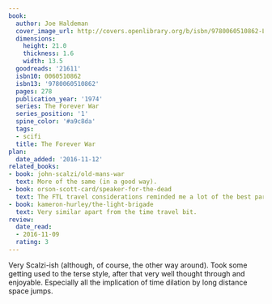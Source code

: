 ```yaml
---
book:
  author: Joe Haldeman
  cover_image_url: http://covers.openlibrary.org/b/isbn/9780060510862-L.jpg
  dimensions:
    height: 21.0
    thickness: 1.6
    width: 13.5
  goodreads: '21611'
  isbn10: 0060510862
  isbn13: '9780060510862'
  pages: 278
  publication_year: '1974'
  series: The Forever War
  series_position: '1'
  spine_color: '#a9c8da'
  tags:
  - scifi
  title: The Forever War
plan:
  date_added: '2016-11-12'
related_books:
- book: john-scalzi/old-mans-war
  text: More of the same (in a good way).
- book: orson-scott-card/speaker-for-the-dead
  text: The FTL travel considerations reminded me a lot of the best part of the Enderverse.
- book: kameron-hurley/the-light-brigade
  text: Very similar apart from the time travel bit.
review:
  date_read:
  - 2016-11-09
  rating: 3
---
```


Very Scalzi-ish (although, of course, the other way around). Took some getting used to the terse style, after that very
well thought through and enjoyable. Especially all the implication of time dilation by long distance space jumps.
